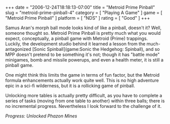+++
date = "2006-12-24T18:18:13-07:00"
title = "Metroid Prime Pinball"
slug = "metroid-prime-pinball-4"
category = [ "Playing A Game" ]
game = [ "Metroid Prime Pinball" ]
platform = [ "NDS" ]
rating = [ "Good" ]
+++

Samus Aran's morph ball mode looks kind of like a pinball, doesn't it?  Well, someone thought so.  Metroid Prime Pinball is pretty much what you would expect, conceptually, a pinball game with Metroid (Prime) trappings.  Luckily, the development studio behind it learned a lesson from the much-antagonized [Sonic Spinball](game:Sonic the Hedgehog: Spinball), and so MPP doesn't pretend to be something it's not; though it has "battle mode" minigames, bomb and missile powerups, and even a health meter, it is still a pinball game.

One might think this limits the game in terms of fun factor, but the Metroid formula enhancements actually work quite well.  This is no high adventure epic in a sci-fi wilderness, but it is a rollicking game of pinball.

Unlocking more tables is actually pretty difficult, as you have to complete a series of tasks (moving from one table to another) within three balls; there is no incremental progress.  Nevertheless I look forward to the challenge of it.

<i>Progress: Unlocked Phazon Mines</i>